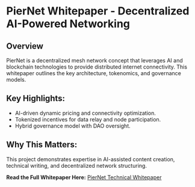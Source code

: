 # PierNet Whitepaper - Decentralized AI-Powered Networking

## Overview
PierNet is a decentralized mesh network concept that leverages AI and blockchain technologies to provide distributed internet connectivity. This whitepaper outlines the key architecture, tokenomics, and governance models.

## Key Highlights:
- AI-driven dynamic pricing and connectivity optimization.
- Tokenized incentives for data relay and node participation.
- Hybrid governance model with DAO oversight.

## Why This Matters:
This project demonstrates expertise in AI-assisted content creation, technical writing, and decentralized network structuring.

**Read the Full Whitepaper Here:** [PierNet Technical Whitepaper](https://github.com/Numbscholar/PierNet_whitepaper/blob/main/PierNet_Technical_Whitepaper_v1_Final.docx)
 
